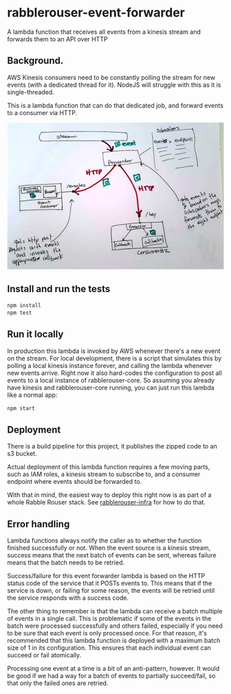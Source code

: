 # rabblerouser-event-forwarder

A lambda function that receives all events from a kinesis stream and forwards them to an API over HTTP

## Background.
AWS Kinesis consumers need to be constantly polling the stream for new events (with a dedicated thread for it).
NodeJS will struggle with this as it is single-threaded.

This is a lambda function that can do that dedicated job, and forward events to a consumer via HTTP.

![Solution](docs/event-pub-sub.png)

## Install and run the tests
```sh
npm install
npm test
```

## Run it locally
In production this lambda is invoked by AWS whenever there's a new event on the stream. For local development, there is
a script that simulates this by polling a local kinesis instance forever, and calling the lambda whenever new events
arrive. Right now it also hard-codes the configuration to post all events to a local instance of rabblerouser-core.
So assuming you already have kinesis and rabblerouser-core running, you can just run this lambda like a normal app:

```sh
npm start
```

## Deployment
There is a build pipeline for this project, it publishes the zipped code to an s3 bucket.

Actual deployment of this lambda function requires a few moving parts, such as IAM roles, a kinesis stream to subscribe
to, and a consumer endpoint where events should be forwarded to.

With that in mind, the easiest way to deploy this right now is as part of a whole Rabble Rouser stack. See
[rabblerouser-infra](https://github.com/rabblerouser/rabblerouser-infra) for how to do that.

## Error handling
Lambda functions always notify the caller as to whether the function finished successfully or not. When the event source
is a kinesis stream, success means that the next batch of events can be sent, whereas failure means that the batch needs
to be retried.

Success/failure for this event forwarder lambda is based on the HTTP status code of the service that it POSTs events to.
This means that if the service is down, or failing for some reason, the events will be retried until the service
responds with a success code.

The other thing to remember is that the lambda can receive a batch multiple of events in a single call. This is
problematic if some of the events in the batch were processed successfully and others failed, especially if you
need to be sure that each event is only processed once. For that reason, it's recommended that this lambda function is
deployed with a maximum batch size of 1 in its configuration. This ensures that each individual event can succeed or
fail atomically.

Processing one event at a time is a bit of an anti-pattern, however. It would be good if we had a way for a batch of
events to partially succeed/fail, so that only the failed ones are retried.
